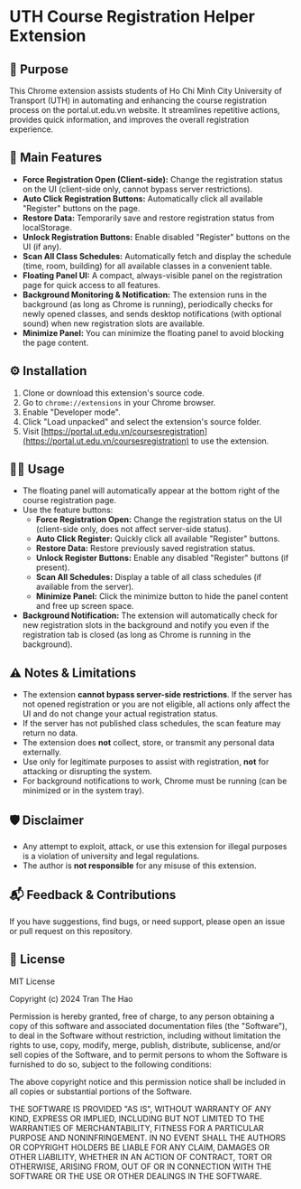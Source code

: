 # UTH Course Registration Helper Extension

## 📝 Purpose

This Chrome extension assists students of Ho Chi Minh City University of Transport (UTH) in automating and enhancing the course registration process on the portal.ut.edu.vn website. It streamlines repetitive actions, provides quick information, and improves the overall registration experience.

## 🚀 Main Features

- **Force Registration Open (Client-side):** Change the registration status on the UI (client-side only, cannot bypass server restrictions).
- **Auto Click Registration Buttons:** Automatically click all available "Register" buttons on the page.
- **Restore Data:** Temporarily save and restore registration status from localStorage.
- **Unlock Registration Buttons:** Enable disabled "Register" buttons on the UI (if any).
- **Scan All Class Schedules:** Automatically fetch and display the schedule (time, room, building) for all available classes in a convenient table.
- **Floating Panel UI:** A compact, always-visible panel on the registration page for quick access to all features.
- **Background Monitoring & Notification:** The extension runs in the background (as long as Chrome is running), periodically checks for newly opened classes, and sends desktop notifications (with optional sound) when new registration slots are available.
- **Minimize Panel:** You can minimize the floating panel to avoid blocking the page content.

## ⚙️ Installation

1. Clone or download this extension's source code.
2. Go to `chrome://extensions` in your Chrome browser.
3. Enable "Developer mode".
4. Click "Load unpacked" and select the extension's source folder.
5. Visit [https://portal.ut.edu.vn/coursesregistration](https://portal.ut.edu.vn/coursesregistration) to use the extension.

## 🧑‍💻 Usage

- The floating panel will automatically appear at the bottom right of the course registration page.
- Use the feature buttons:
  - **Force Registration Open:** Change the registration status on the UI (client-side only, does not affect server-side status).
  - **Auto Click Register:** Quickly click all available "Register" buttons.
  - **Restore Data:** Restore previously saved registration status.
  - **Unlock Register Buttons:** Enable any disabled "Register" buttons (if present).
  - **Scan All Schedules:** Display a table of all class schedules (if available from the server).
  - **Minimize Panel:** Click the minimize button to hide the panel content and free up screen space.
- **Background Notification:** The extension will automatically check for new registration slots in the background and notify you even if the registration tab is closed (as long as Chrome is running in the background).

## ⚠️ Notes & Limitations

- The extension **cannot bypass server-side restrictions**. If the server has not opened registration or you are not eligible, all actions only affect the UI and do not change your actual registration status.
- If the server has not published class schedules, the scan feature may return no data.
- The extension does **not** collect, store, or transmit any personal data externally.
- Use only for legitimate purposes to assist with registration, **not** for attacking or disrupting the system.
- For background notifications to work, Chrome must be running (can be minimized or in the system tray).

## 🛡️ Disclaimer

- Any attempt to exploit, attack, or use this extension for illegal purposes is a violation of university and legal regulations.
- The author is **not responsible** for any misuse of this extension.

## 📬 Feedback & Contributions

If you have suggestions, find bugs, or need support, please open an issue or pull request on this repository.

## 📄 License

MIT License

Copyright (c) 2024 Tran The Hao

Permission is hereby granted, free of charge, to any person obtaining a copy
of this software and associated documentation files (the "Software"), to deal
in the Software without restriction, including without limitation the rights
to use, copy, modify, merge, publish, distribute, sublicense, and/or sell
copies of the Software, and to permit persons to whom the Software is
furnished to do so, subject to the following conditions:

The above copyright notice and this permission notice shall be included in all
copies or substantial portions of the Software.

THE SOFTWARE IS PROVIDED "AS IS", WITHOUT WARRANTY OF ANY KIND, EXPRESS OR
IMPLIED, INCLUDING BUT NOT LIMITED TO THE WARRANTIES OF MERCHANTABILITY,
FITNESS FOR A PARTICULAR PURPOSE AND NONINFRINGEMENT. IN NO EVENT SHALL THE
AUTHORS OR COPYRIGHT HOLDERS BE LIABLE FOR ANY CLAIM, DAMAGES OR OTHER
LIABILITY, WHETHER IN AN ACTION OF CONTRACT, TORT OR OTHERWISE, ARISING FROM,
OUT OF OR IN CONNECTION WITH THE SOFTWARE OR THE USE OR OTHER DEALINGS IN THE
SOFTWARE. 